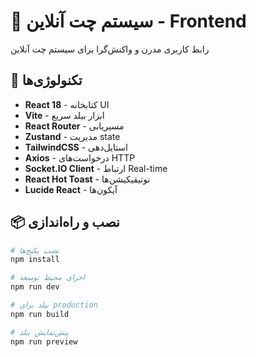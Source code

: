 # 💬 سیستم چت آنلاین - Frontend

رابط کاربری مدرن و واکنش‌گرا برای سیستم چت آنلاین

## 🎨 تکنولوژی‌ها

- **React 18** - کتابخانه UI
- **Vite** - ابزار بیلد سریع
- **React Router** - مسیریابی
- **Zustand** - مدیریت state
- **TailwindCSS** - استایل‌دهی
- **Axios** - درخواست‌های HTTP
- **Socket.IO Client** - ارتباط Real-time
- **React Hot Toast** - نوتیفیکیشن‌ها
- **Lucide React** - آیکون‌ها

## 📦 نصب و راه‌اندازی
```bash
# نصب پکیج‌ها
npm install

# اجرای محیط توسعه
npm run dev

# بیلد برای production
npm run build

# پیش‌نمایش بیلد
npm run preview